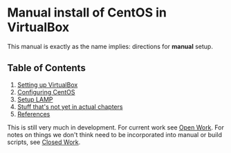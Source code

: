# Manual install of CentOS in VirtualBox
This manual is exactly as the name implies: directions for **manual** setup.

## Table of Contents
1. [Setting up VirtualBox](1.0-SettingUpVirtualBox.md)
2. [Configuring CentOS](2.0-ConfiguringCentOS.md)
3. [Setup LAMP](3.0-SetupLAMP.md)
4. [Stuff that's not yet in actual chapters](CentOS_Notes.md)
100. [References](References.md)

This is still very much in development. For current work see [Open Work](OpenWork.md). For notes on things we don't think need to be incorporated into manual or build scripts, see [Closed Work](ClosedWork.md).